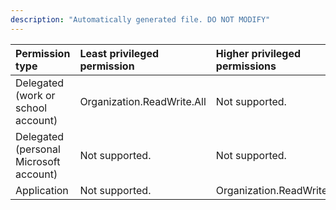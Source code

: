 ```yaml
---
description: "Automatically generated file. DO NOT MODIFY"
---
```


|Permission type|Least privileged permission|Higher privileged permissions|
|:---|:---|:---|
|Delegated (work or school account)|Organization.ReadWrite.All|Not supported.|
|Delegated (personal Microsoft account)|Not supported.|Not supported.|
|Application|Not supported.|Organization.ReadWrite.All|

